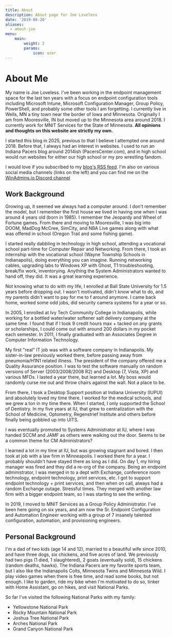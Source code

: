 ```yaml
---
title: About
description: About page for Joe Loveless
date: '2019-06-20'
aliases:
  - about-joe
menu:
    main: 
        weight: 2
        params:
            icon: user
---
```


# About Me

My name is Joe Loveless.  I've been working in the endpoint management space for the last ten years with a focus on endpoint configuration tools including Microsoft Intune, Microsoft Configuration Manager, Group Policy, PowerShell, and probably some other tools I am forgetting. I currently live in Wells, MN a tiny town near the border of Iowa and Minnesota. Originally I am from Mooresville, IN but moved up to the Minnesota area around 2018. I currently work for MNIT Services for the State of Minnesota. **All opinions and thoughts on this website are strictly my own.**

I started this blog in 2025, previous to that I believe I attempted one around 2018. Before that, I always had an interest in websites. I used to run an Indiana Pacers blog around 2014ish (PacersCenter.com), and in high school would run websites for either our high school or my pro wrestling fandom.

I would love if you subscribed to my [blog's RSS feed](htts://joeloveless.com/index.xml). I'm also on various social media channels (links on the left) and you can find me on the [WinAdmins.io Discord channel](https://winadmins.io/)

## Work Background

Growing up, it seemed we always had a computer around. I don't remember the model, but I remember the first house we lived in having one when I was around 4 years old (born in 1985). I remember the Jeopardy and Wheel of Fortune games. From there and moving to Mooresville, I was big into DOOM, MadDog McCree, SimCity, and NBA Live games along with what was offered in school (Oregon Trail and some fishing game).

I started really dabbling in technology in high school, attending a vocational school part-time for Computer Repair and Networking. From there, I took an internship with the vocational school (Wayne Township Schools in Indianapolis), doing everything you can imagine. Running networking cables, upgrading labs to Windows XP with Ghost, T1 troubleshooting, break/fix work, inventorying. Anything the System Administrators wanted to hand off, they did. It was a great learning experience.

Not knowing what to do with my life, I enrolled at Ball State University for 1.5 years before dropping out. I wasn't motivated, didn't know what to do, and my parents didn't want to pay for me to f around anymore. I came back home, worked some odd jobs, did security camera systems for a year or so.

In 2005, I enrolled at Ivy Tech Community College in Indianapolis, while working for a bottled water/water softener salt delivery company at the same time. I found that if I took 9 credit hours max + tacked on any grants or scholarships, I could come out with around 200 dollars in my pocket each semester. In 2011, I finally graduated with an Associates Degree in Computer Information Technology.

My first "real" IT job was with a software company in Indianapolis. My sister-in-law previously worked there, before passing away from pneumonia/H1N1 related illness. The president of the company offered me a Quality Assurance position. I was to test the software manually on random versions of Server (2003/2008/2008 R2) and Desktop (7, Vista, XP) and various MFDs. I lasted a year there, but learned a lot. My boss would randomly curse me out and throw chairs against the wall. Not a place to be.

From there, I took a Desktop Support position at Indiana University (IUPUI) and absolutely loved my time there. I worked for the medical schools, and we grew a ton in my time there. When I started, I only supported the School of Dentistry. In my five years at IU, that grew to centralization with the School of Medicine, Optometry, Regenstrief Institute and others before finally being gobbled up into UITS.

I was eventually promoted to Systems Administrator at IU, where I was handed SCCM and JAMF as others were walking out the door. Seems to be a common theme for CM Administrators?

I learned a lot in my time at IU, but was growing stagnant and bored. I then took at job with a law firm in Minneapolis. I worked there for a year. I probably shouldn't have stayed there as long as I did. On day 1, my hiring manager was fired and they did a re-org of the company. Being an endpoint administrator, I was merged in to a dept with Exchange, conference room technology, endpoint technology, print services, etc. I got to support endpoint technology + print services, and then when on call, always had a random Exchange outage. Stressful times. They merged with another law firm with a bigger endpoint team, so I was starting to see the writing.

In 2019, I moved to MNIT Services as a Group Policy Administrator. I've been here going on six years, and am now the Sr. Endpoint Configuration and Automation Engineer working with a group of 7 insanely talented configuration, automation, and provisioning engineers.

## Personal Background

I'm a dad of two kids (age 14 and 12), married to a beautiful wife since 2010, and have three dogs, six chickens, and five acres of land. We previously had two pigs (1 died, 1 slaughtered), 2 goats (eventually sold), 15 chickens (random deaths, hawks). The Indiana Pacers are my favorite sports team, but I also like the Indianapolis Colts, Minnesota Twins and Minnesota Wild. I play video games when there is free time, and read some books, but not enough. I like to garden, ride my bike when I'm motivated to do so, tinker with Home Assistant, go on hikes, and visit National Parks.

So far I've visited the following National Parks with my family:

- Yellowstone National Park
- Rocky Mountain National Park
- Joshua Tree National Park
- Arches National Park
- Grand Canyon National Park
